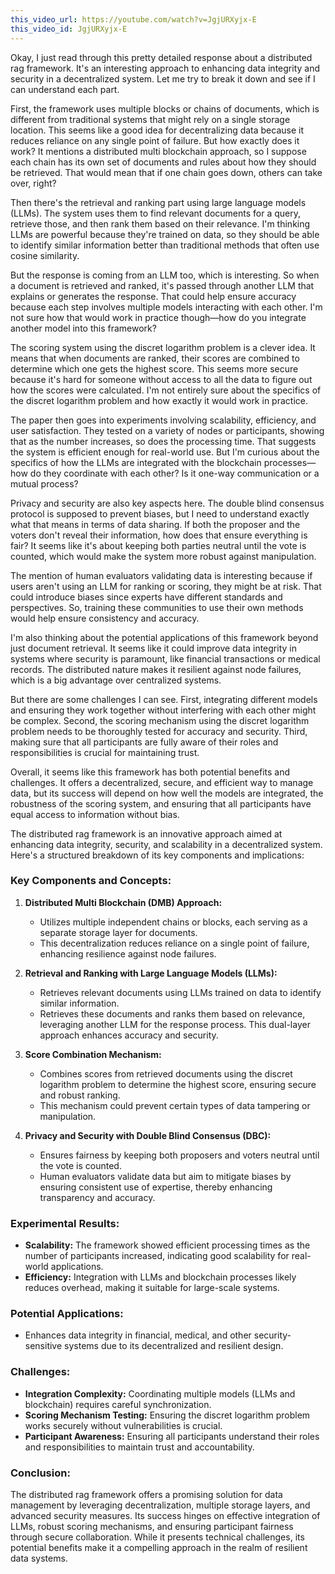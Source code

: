```yaml
---
this_video_url: https://youtube.com/watch?v=JgjURXyjx-E
this_video_id: JgjURXyjx-E
---
```

<think>
Okay, I just read through this pretty detailed response about a distributed rag framework. It's an interesting approach to enhancing data integrity and security in a decentralized system. Let me try to break it down and see if I can understand each part.

First, the framework uses multiple blocks or chains of documents, which is different from traditional systems that might rely on a single storage location. This seems like a good idea for decentralizing data because it reduces reliance on any single point of failure. But how exactly does it work? It mentions a distributed multi blockchain approach, so I suppose each chain has its own set of documents and rules about how they should be retrieved. That would mean that if one chain goes down, others can take over, right?

Then there's the retrieval and ranking part using large language models (LLMs). The system uses them to find relevant documents for a query, retrieve those, and then rank them based on their relevance. I'm thinking LLMs are powerful because they're trained on data, so they should be able to identify similar information better than traditional methods that often use cosine similarity.

But the response is coming from an LLM too, which is interesting. So when a document is retrieved and ranked, it's passed through another LLM that explains or generates the response. That could help ensure accuracy because each step involves multiple models interacting with each other. I'm not sure how that would work in practice though—how do you integrate another model into this framework?

The scoring system using the discret logarithm problem is a clever idea. It means that when documents are ranked, their scores are combined to determine which one gets the highest score. This seems more secure because it's hard for someone without access to all the data to figure out how the scores were calculated. I'm not entirely sure about the specifics of the discret logarithm problem and how exactly it would work in practice.

The paper then goes into experiments involving scalability, efficiency, and user satisfaction. They tested on a variety of nodes or participants, showing that as the number increases, so does the processing time. That suggests the system is efficient enough for real-world use. But I'm curious about the specifics of how the LLMs are integrated with the blockchain processes—how do they coordinate with each other? Is it one-way communication or a mutual process?

Privacy and security are also key aspects here. The double blind consensus protocol is supposed to prevent biases, but I need to understand exactly what that means in terms of data sharing. If both the proposer and the voters don't reveal their information, how does that ensure everything is fair? It seems like it's about keeping both parties neutral until the vote is counted, which would make the system more robust against manipulation.

The mention of human evaluators validating data is interesting because if users aren't using an LLM for ranking or scoring, they might be at risk. That could introduce biases since experts have different standards and perspectives. So, training these communities to use their own methods would help ensure consistency and accuracy.

I'm also thinking about the potential applications of this framework beyond just document retrieval. It seems like it could improve data integrity in systems where security is paramount, like financial transactions or medical records. The distributed nature makes it resilient against node failures, which is a big advantage over centralized systems.

But there are some challenges I can see. First, integrating different models and ensuring they work together without interfering with each other might be complex. Second, the scoring mechanism using the discret logarithm problem needs to be thoroughly tested for accuracy and security. Third, making sure that all participants are fully aware of their roles and responsibilities is crucial for maintaining trust.

Overall, it seems like this framework has both potential benefits and challenges. It offers a decentralized, secure, and efficient way to manage data, but its success will depend on how well the models are integrated, the robustness of the scoring system, and ensuring that all participants have equal access to information without bias.
</think>

The distributed rag framework is an innovative approach aimed at enhancing data integrity, security, and scalability in a decentralized system. Here's a structured breakdown of its key components and implications:

### Key Components and Concepts:
1. **Distributed Multi Blockchain (DMB) Approach:**
   - Utilizes multiple independent chains or blocks, each serving as a separate storage layer for documents.
   - This decentralization reduces reliance on a single point of failure, enhancing resilience against node failures.

2. **Retrieval and Ranking with Large Language Models (LLMs):**
   - Retrieves relevant documents using LLMs trained on data to identify similar information.
   - Retrieves these documents and ranks them based on relevance, leveraging another LLM for the response process. This dual-layer approach enhances accuracy and security.

3. **Score Combination Mechanism:**
   - Combines scores from retrieved documents using the discret logarithm problem to determine the highest score, ensuring secure and robust ranking.
   - This mechanism could prevent certain types of data tampering or manipulation.

4. **Privacy and Security with Double Blind Consensus (DBC):**
   - Ensures fairness by keeping both proposers and voters neutral until the vote is counted.
   - Human evaluators validate data but aim to mitigate biases by ensuring consistent use of expertise, thereby enhancing transparency and accuracy.

### Experimental Results:
- **Scalability:** The framework showed efficient processing times as the number of participants increased, indicating good scalability for real-world applications.
- **Efficiency:** Integration with LLMs and blockchain processes likely reduces overhead, making it suitable for large-scale systems.

### Potential Applications:
- Enhances data integrity in financial, medical, and other security-sensitive systems due to its decentralized and resilient design.

### Challenges:
- **Integration Complexity:** Coordinating multiple models (LLMs and blockchain) requires careful synchronization.
- **Scoring Mechanism Testing:** Ensuring the discret logarithm problem works securely without vulnerabilities is crucial.
- **Participant Awareness:** Ensuring all participants understand their roles and responsibilities to maintain trust and accountability.

### Conclusion:
The distributed rag framework offers a promising solution for data management by leveraging decentralization, multiple storage layers, and advanced security measures. Its success hinges on effective integration of LLMs, robust scoring mechanisms, and ensuring participant fairness through secure collaboration. While it presents technical challenges, its potential benefits make it a compelling approach in the realm of resilient data systems.
